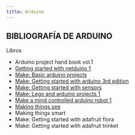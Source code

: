 ```yaml
---
title: Arduino
---
```

## BIBLIOGRAFÍA DE ARDUINO

Libros      
* Arduino project hand book vol.1 
* [Getting started with netduino 1](https://pdfs.semanticscholar.org/0456/f26969c1d800e817fe681bb8fd825b249c73.pdf)
* [Make: Basic arduino projects](https://media.digikey.com/pdf/Data%20Sheets/O'Reilly_PDFs/Make_Basic_Arduino_Projects_9781449360665.pdf)
* [Make: Getting started with arduino 3rd edition](https://www.esc19.net/cms/lib011/TX01933775/Centricity/Domain/110/make_gettingstartedwitharduino_3rdedition.pdf)
* [Make: Getting started with sensors](https://tentacle.net/~prophet/raspberrypi/Make%20-%20Getting%20Started%20with%20Sensors%20-%20Measure%20the%20World%20with%20Electronics%2C%20Arduino%2C%20and%20Raspberry%20Pi%20%5BStarDiwa%5D/Make%20-%20Getting%20Started%20with%20Sensors%20-%20Measure%20the%20World%20with%20Electronics%2C%20Arduino%2C%20and%20Raspberry%20Pi%20%5BStarDiwa%5D.pdf)
* [Make: Lego and arduino projects 1](http://www.farnell.com/datasheets/1895155.pdf)
* [Make a mind controlled arduino robot 1](http://www.hmangas.com/Electronica/Datasheets/Arduino/LIBROS%20Y%20MANUALES/%5BMake.a.Mind-Controlled.Arduino.Robot(2011.12)%5D.Tero.Karvinen.pdf)
* [Making things see](http://www.hmangas.com/Electronica/Datasheets/Arduino/LIBROS%20Y%20MANUALES/[Making.Things.See(2012.01)].Greg.Borenstein.pdf)
* Making things smart
* Make: Getting started with adafruit flora
* Make: Getting started with adafruit trinket
